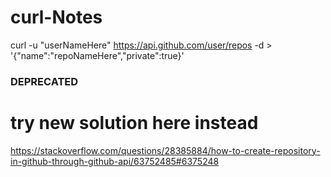 # curl-Notes

curl -u "userNameHere" https://api.github.com/user/repos -d > '{"name":"repoNameHere","private":true}' 

### DEPRECATED 

# try new solution here instead

https://stackoverflow.com/questions/28385884/how-to-create-repository-in-github-through-github-api/63752485#6375248
